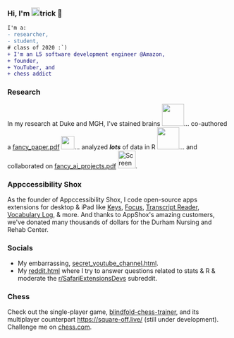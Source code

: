 ### Hi, I'm <img src='https://user-images.githubusercontent.com/47332449/187030265-f5a36b7e-1037-4d8f-90e5-02b9e76872b2.gif' width = '19'/>trick 👋
```diff 
I'm a:
- researcher,
- student,
# class of 2020 :`)
+ I'm an L5 software development engineer @Amazon, 
+ founder,
+ YouTuber, and
+ chess addict 
```
### Research
In my research at Duke and MGH, I've stained brains <img src='https://user-images.githubusercontent.com/47332449/187027789-515c545f-4450-4b8b-9c0c-70aa7c1e3cee.png' width='50'/>... co-authored a [fancy_paper.pdf](https://github.com/patrickshox/patrickshox/files/9437860/Publication.pdf) <img src='https://user-images.githubusercontent.com/47332449/187028424-e1c47112-ce1b-486a-8439-8e298f3f1824.png' width='30'>... analyzed **_lots_** of data in R <img src='https://user-images.githubusercontent.com/47332449/187027922-80ec47d5-acba-46e6-9096-a5378c15b1da.gif' width='50'/>... and collaborated on [fancy_ai_projects.pdf](https://github.com/patrickshox/patrickshox/files/9437847/DeepLesion.Poster.pdf) <img width="40" alt="Screen Shot 2022-08-27 at 6 36 50 AM" src="https://user-images.githubusercontent.com/47332449/187028494-6e69f3a9-c883-4b5a-b053-292133b65cdc.png">.

### Appccessibility Shox
As the founder of Appccessibility Shox, I code open-source apps extensions for desktop & iPad like [Keys](https://apps.apple.com/us/app/keys-for-safari/id1494642810), [Focus](https://apps.apple.com/us/app/focus-for-youtube/id1514703160?mt=12), [Transcript Reader](https://apps.apple.com/sv/app/transcript-reader/id1595490573), [Vocabulary Log](https://apps.apple.com/us/app/vocabulary-log/id1556420310?mt=12), & more. And thanks to AppShox's amazing customers, we've donated many thousands of dollars for the Durham Nursing and Rehab Center.

### Socials
- My embarrassing, [secret_youtube_channel.html](https://www.youtube.com/channel/UCqsO1sCUWVMXkGnBimU1kmA). 
- My [reddit.html](https://www.reddit.com/user/patrickshox) where I try to answer questions related to stats & R & moderate the [r/SafariExtensionsDevs](https://www.reddit.com/r/SafariExtensionDevs/) subreddit.

### Chess
Check out the single-player game, [blindfold-chess-trainer](https://patrickshox.github.io/blindfold-chess-trainer/), and its multiplayer counterpart https://square-off.live/ (still under development). Challenge me on [chess.com](https://www.chess.com/member/patrickshox).


